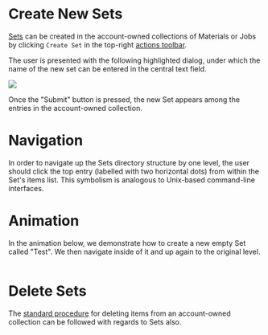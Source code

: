 # Create New Sets

[Sets](../sets.md) can be created in the account-owned collections of Materials or Jobs by clicking `Create Set` <i class="zmdi zmdi-folder-outline zmdi-hc-border"></i> in the top-right [actions toolbar](/entities-general/ui/explorer.md#actions-toolbar).  

The user is presented with the following highlighted dialog, under which the name of the new set can be entered in the central text field.

<img src="/images/create-set-name.png" > 

Once the "Submit" button is pressed, the new Set appears among the entries in the account-owned collection. 

# Navigation

In order to navigate up the Sets directory structure by one level, the user should click the top entry (labelled with two horizontal dots) from within the Set's items list. This symbolism is analogous to Unix-based command-line interfaces. 

# Animation

In the animation below, we demonstrate how to create a new empty Set called "Test". We then navigate inside of it and up again to the original level.

<img data-gifffer="/images/sets-creation-navigation.gif" />

# Delete Sets

The [standard procedure](actions/delete.md) for deleting items from an account-owned collection can be followed with regards to Sets also. 
